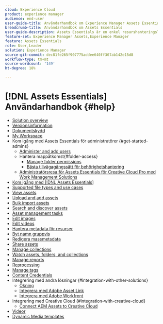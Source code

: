 ```yaml
---
cloud: Experience Cloud
product: experience manager
audience: end-user
user-guide-title: Användarhandbok om Experience Manager Assets Essentials
breadcrumb-title: Användarhandbok om Assets Essentials
user-guide-description: Assets Essentials är en enkel resurshanteringslösning som fungerar inifrån andra Experience Cloud-program.
feature-set: Experience Manager Assets,Experience Manager
feature: Assets Essentials
role: User,Leader
solution: Experience Manager
source-git-commit: dec81fe265f907775addee640ff307ab142e15d8
workflow-type: tm+mt
source-wordcount: '149'
ht-degree: 18%

---
```



# [!DNL Assets Essentials] Användarhandbok {#help}

+ [Solution overview](introduction.md)
+ [Versionsinformation](release-notes.md)
+ [Dokumentskydd](security-overview.md)
+ [My Workspace](my-workspace.md)
+ Kom igång med Assets Essentials för administratörer {#get-started-admins}
   + [Administer and add users](deploy-administer.md)
   + Hantera mappåtkomst{#folder-access}
      + [Manage folder permissions](manage-permissions.md)
      + [Bästa tillvägagångssätt för behörighetshantering](permission-management-best-practices.md)
   + [Administratörsresa för Assets Essentials för Creative Cloud Pro med Work Management Solutions](assets-essentials-cc-pro-work-management-admin-journey.md)
+ [Kom igång med  [!DNL Assets Essentials]](get-started.md)
+ [Supported file types and use cases](supported-file-formats.md)
+ [View assets](navigate-view.md)
+ [Upload and add assets](add-delete.md)
+ [Bulk import assets](bulk-import-assets-view.md)
+ [Search and discover assets](search.md)
+ [Asset management tasks](manage-organize.md)
+ [Edit images](edit-images.md)
+ [Edit videos](edit-videos.md)
+ [Hantera metadata för resurser](metadata.md)
+ [Byt namn gruppvis](bulk-rename.md)
+ [Redigera massmetadata](/help/using/bulk-metadata-edit.md)
+ [Share assets](share-links-for-assets.md)
+ [Manage collections](manage-collections.md)
+ [Watch assets, folders, and collections](manage-notifications.md)
+ [Manage reports](manage-reports.md)
+ [Reprocessing](reprocessing.md)
+ [Manage tags](tagging-management.md)
+ [Content Credentials](/help/using/content-credentials.md)
+ Integrering med andra lösningar {#integration-with-other-solutions}
   + [Ökning](integration.md)
   + [Integrera med Adobe Asset Link](integrate-with-creative-cloud.md)
   + [Integrera med Adobe Workfront](integrate-with-workfront.md)
+ Integrering med Creative Cloud {#integration-with-creative-cloud}
   + [Connect AEM Assets to Creative Cloud](connect-assets-with-creative-cloud.md)
+ [Videor](https://experienceleague.adobe.com/docs/experience-manager-learn/assets-essentials/overview.html)
+ [Dynamic Media templates](dynamic-media-templates.md)

